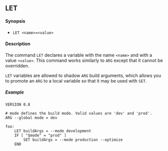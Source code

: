## LET

#### Synopsis

* `LET <name>=<value>`

#### Description

The command `LET` declares a variable with the name `<name>` and with a value `<value>`. This command works similarly to `ARG` except that it cannot be overridden.

`LET` variables are allowed to shadow `ARG` build arguments, which allows you to promote an `ARG` to a local variable so that it may be used with `SET`.

##### Example

```
VERSION 0.8

# mode defines the build mode. Valid values are 'dev' and 'prod'.
ARG --global mode = dev

foo:
    LET buildArgs = --mode development
    IF [ "$mode" = "prod" ]
        SET buildArgs = --mode production --optimize
    END
```

